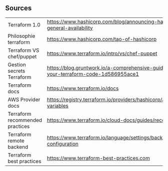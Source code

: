 ## Sources

|||
|---|---|
|Terraform 1.0|<https://www.hashicorp.com/blog/announcing-hashicorp-terraform-1-0-general-availability>|
|Philosophie terraform|<https://www.hashicorp.com/tao-of-hashicorp>|
|Terraform VS chef/puppet|<https://www.terraform.io/intro/vs/chef-puppet>|
|Gestion secrets Terraform|<https://blog.gruntwork.io/a-comprehensive-guide-to-managing-secrets-in-your-terraform-code-1d586955ace1>|
|Terraform docs|<https://www.terraform.io/docs>|
|AWS Provider docs|<https://registry.terraform.io/providers/hashicorp/aws/latest/docs#environment-variables>|
|Terraform recommended practices|<https://www.terraform.io/cloud-docs/guides/recommended-practices>|
|Terraform remote backend|<https://www.terraform.io/language/settings/backends/remote#basic-configuration>|
|Terraform best practices|<https://www.terraform-best-practices.com>|
